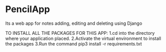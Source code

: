 # PencilApp

Its a web app for notes adding, editing and deleting using Django

TO INSTALL ALL THE PACKAGES FOR THIS APP:
1.cd into the directory where your application placed.
2.Activate the virtual environment to install the packages
3.Run the command pip3 install -r requirements.txt
